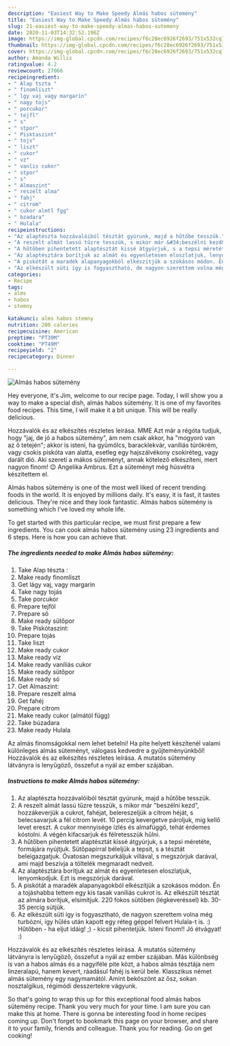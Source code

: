 ```yaml
---
description: "Easiest Way to Make Speedy Almás habos sütemény"
title: "Easiest Way to Make Speedy Almás habos sütemény"
slug: 21-easiest-way-to-make-speedy-almas-habos-sutemeny
date: 2020-11-03T14:32:52.196Z
image: https://img-global.cpcdn.com/recipes/f6c28ec6926f2693/751x532cq70/almas-habos-sutemeny-recept-foto.jpg
thumbnail: https://img-global.cpcdn.com/recipes/f6c28ec6926f2693/751x532cq70/almas-habos-sutemeny-recept-foto.jpg
cover: https://img-global.cpcdn.com/recipes/f6c28ec6926f2693/751x532cq70/almas-habos-sutemeny-recept-foto.jpg
author: Amanda Willis
ratingvalue: 4.2
reviewcount: 27066
recipeingredient:
- " Alap tszta "
- " finomliszt"
- " lgy vaj vagy margarin"
- " nagy tojs"
- " porcukor"
- " tejfl"
- " s"
- " stpor"
- " Pisktaszint"
- " tojs"
- " liszt"
- " cukor"
- " vz"
- " vanlis cukor"
- " stpor"
- " s"
- " Almaszint"
- " reszelt alma"
- " fahj"
- " citrom"
- " cukor almtl fgg"
- " bzadara"
- " Hulala"
recipeinstructions:
- "Az alaptészta hozzávalóiból tésztát gyúrunk, majd a hűtőbe tesszük."
- "A reszelt almát lassú tűzre tesszük, s mikor már &#34;beszélni kezd&#34;, hozzákeverjük a cukrot, fahéjat, belereszeljük a citrom héját, s belecsavarjuk a fél citrom levét. 10 percig kevergetve pároljuk, míg kellő levet ereszt. A cukor mennyisége ízlés és almafüggő, tehát érdemes kóstolni. A végén kifacsarjuk és félretesszük hűlni."
- "A hűtőben pihentetett alaptésztát kissé átgyúrjuk, s a tepsi méretéte, formájára nyújtjuk. Sütőpapírral béleljük a tepsit, s a tésztát beleigazgatjuk. Óvatosan megszurkáljuk villával, s megszórjuk darával, ami majd beszívja a töltelék megmaradt nedveit."
- "Az alaptésztára borítjuk az almát és egyenletesen eloszlatjuk, lenyomkodjuk. Ezt is megszórjuk darával."
- "A piskótát a maradék alapanyagokból elkészítjük a szokásos módon. Én a tojáshabba tettem egy kis tasak vaníliás cukrot is. Az elkészült tésztát az almára borítjuk, elsimítjuk. 220 fokos sütőben (légkeveréssel) kb. 30-35 percig sütjük."
- "Az elkészült süti így is fogyasztható, de nagyon szerettem volna még turbózni, így hűlés után kapott egy réteg géppel felvert Hulala-t is. :) Hűtőben - ha eljut idáig! ;) - kicsit pihentetjük. Isteni finom!! Jó étvágyat! :)"
categories:
- Recipe
tags:
- alms
- habos
- stemny

katakunci: alms habos stemny 
nutrition: 208 calories
recipecuisine: American
preptime: "PT39M"
cooktime: "PT49M"
recipeyield: "2"
recipecategory: Dinner

---
```



![Almás habos sütemény](https://img-global.cpcdn.com/recipes/f6c28ec6926f2693/751x532cq70/almas-habos-sutemeny-recept-foto.jpg)

Hey everyone, it's Jim, welcome to our recipe page. Today, I will show you a way to make a special dish, almás habos sütemény. It is one of my favorites food recipes. This time, I will make it a bit unique. This will be really delicious.

Hozzávalók és az elkészítés részletes leírása. MME Azt már a régóta tudjuk, hogy &#34;jaj, de jó a habos sütemény&#34;, ám nem csak akkor, ha &#34;mogyoró van az ő tetején&#34;; akkor is isteni, ha gyümölcs, baracklekvár, vaníliás túrókrém, vagy csokis piskóta van alatta, esetleg egy hajszálvékony csokiréteg, vagy darált dió. Aki szereti a mákos süteményt, annak kötelező elkészíteni, mert nagyon finom! 😉 Angelika Ambrus. Ezt a süteményt még húsvétra készítettem el.

Almás habos sütemény is one of the most well liked of recent trending foods in the world. It is enjoyed by millions daily. It's easy, it is fast, it tastes delicious. They're nice and they look fantastic. Almás habos sütemény is something which I've loved my whole life.


To get started with this particular recipe, we must first prepare a few ingredients. You can cook almás habos sütemény using 23 ingredients and 6 steps. Here is how you can achieve that.

<!--inarticleads1-->

##### The ingredients needed to make Almás habos sütemény:

1. Take  Alap tészta :
1. Make ready  finomliszt
1. Get  lágy vaj, vagy margarin
1. Take  nagy tojás
1. Take  porcukor
1. Prepare  tejföl
1. Prepare  só
1. Make ready  sütőpor
1. Take  Piskótaszint:
1. Prepare  tojás
1. Take  liszt
1. Make ready  cukor
1. Make ready  víz
1. Make ready  vaníliás cukor
1. Make ready  sütőpor
1. Make ready  só
1. Get  Almaszint:
1. Prepare  reszelt alma
1. Get  fahéj
1. Prepare  citrom
1. Make ready  cukor (almától függ)
1. Take  búzadara
1. Make ready  Hulala


Az almás finomságokkal nem lehet betelni! Ha pite helyett készítenél valami különleges almás süteményt, válogass kedvedre a gyűjteményünkből! Hozzávalók és az elkészítés részletes leírása. A mutatós sütemény látványra is lenyűgöző, összefut a nyál az ember szájában. 

<!--inarticleads2-->

##### Instructions to make Almás habos sütemény:

1. Az alaptészta hozzávalóiból tésztát gyúrunk, majd a hűtőbe tesszük.
1. A reszelt almát lassú tűzre tesszük, s mikor már &#34;beszélni kezd&#34;, hozzákeverjük a cukrot, fahéjat, belereszeljük a citrom héját, s belecsavarjuk a fél citrom levét. 10 percig kevergetve pároljuk, míg kellő levet ereszt. A cukor mennyisége ízlés és almafüggő, tehát érdemes kóstolni. A végén kifacsarjuk és félretesszük hűlni.
1. A hűtőben pihentetett alaptésztát kissé átgyúrjuk, s a tepsi méretéte, formájára nyújtjuk. Sütőpapírral béleljük a tepsit, s a tésztát beleigazgatjuk. Óvatosan megszurkáljuk villával, s megszórjuk darával, ami majd beszívja a töltelék megmaradt nedveit.
1. Az alaptésztára borítjuk az almát és egyenletesen eloszlatjuk, lenyomkodjuk. Ezt is megszórjuk darával.
1. A piskótát a maradék alapanyagokból elkészítjük a szokásos módon. Én a tojáshabba tettem egy kis tasak vaníliás cukrot is. Az elkészült tésztát az almára borítjuk, elsimítjuk. 220 fokos sütőben (légkeveréssel) kb. 30-35 percig sütjük.
1. Az elkészült süti így is fogyasztható, de nagyon szerettem volna még turbózni, így hűlés után kapott egy réteg géppel felvert Hulala-t is. :) Hűtőben - ha eljut idáig! ;) - kicsit pihentetjük. Isteni finom!! Jó étvágyat! :)


Hozzávalók és az elkészítés részletes leírása. A mutatós sütemény látványra is lenyűgöző, összefut a nyál az ember szájában. Más különbség is van a habos almás és a nagyiféle pite közt, a habos almás tésztája nem linzeralapú, hanem kevert, ráadásul fahéj is kerül bele. Klasszikus német almás sütemény egy nagymamától. Amint beköszönt az ősz, sokan nosztalgikus, régimódi desszertekre vágyunk. 

So that's going to wrap this up for this exceptional food almás habos sütemény recipe. Thank you very much for your time. I am sure you can make this at home. There is gonna be interesting food in home recipes coming up. Don't forget to bookmark this page on your browser, and share it to your family, friends and colleague. Thank you for reading. Go on get cooking!
